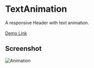 # TextAnimation
A responsive Header with text animation.<br><br>
<a href="https://jo-erl.github.io/TextAnimation/">Demo Link</a><br>
## Screenshot
![Animation](https://github.com/user-attachments/assets/4cdd6448-967b-479d-9654-c41850d73a48)
